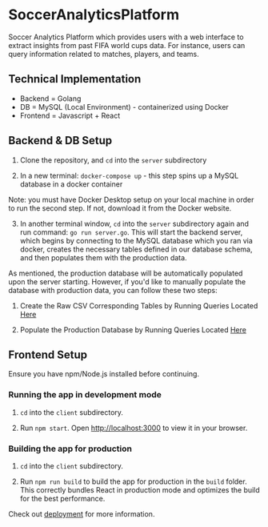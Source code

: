 # SoccerAnalyticsPlatform

Soccer Analytics Platform which provides users with a web interface to extract insights from past FIFA world cups data. For instance, users can query information related to matches, players, and teams.

## Technical Implementation
* Backend = Golang
* DB = MySQL (Local Environment) - containerized using Docker
* Frontend = Javascript + React

## Backend & DB Setup

1. Clone the repository, and ```cd``` into the `server` subdirectory

2. In a new terminal: ```docker-compose up``` - this step spins up a MySQL database in a docker container

Note: you must have Docker Desktop setup on your local machine in order to run the second step. If not, download it from the Docker website.

3. In another terminal window, ```cd``` into the `server` subdirectory again and run command: ```go run server.go```.
This will start the backend server, which begins by connecting to the MySQL database which you ran via docker, creates the necessary tables defined in our database schema, and then populates them with the production data.

As mentioned, the production database will be automatically populated upon the server starting. However, if you'd like to manually populate the database with production data, you can follow these two steps:

1. Create the Raw CSV Corresponding Tables by Running Queries Located [Here](server/sql/prod_data/csv)

2. Populate the Production Database by Running Queries Located [Here](server/sql/prod_data/populate)

## Frontend Setup

Ensure you have npm/Node.js installed before continuing.

### Running the app in development mode

1. ```cd``` into the `client` subdirectory.

2. Run ```npm start```. Open [http://localhost:3000](http://localhost:3000) to view it in your browser.

### Building the app for production

1. ```cd``` into the `client` subdirectory.

2. Run ```npm run build``` to build the app for production in the `build` folder. This correctly bundles React in production mode and optimizes the build for the best performance.

Check out [deployment](https://facebook.github.io/create-react-app/docs/deployment) for more information.
